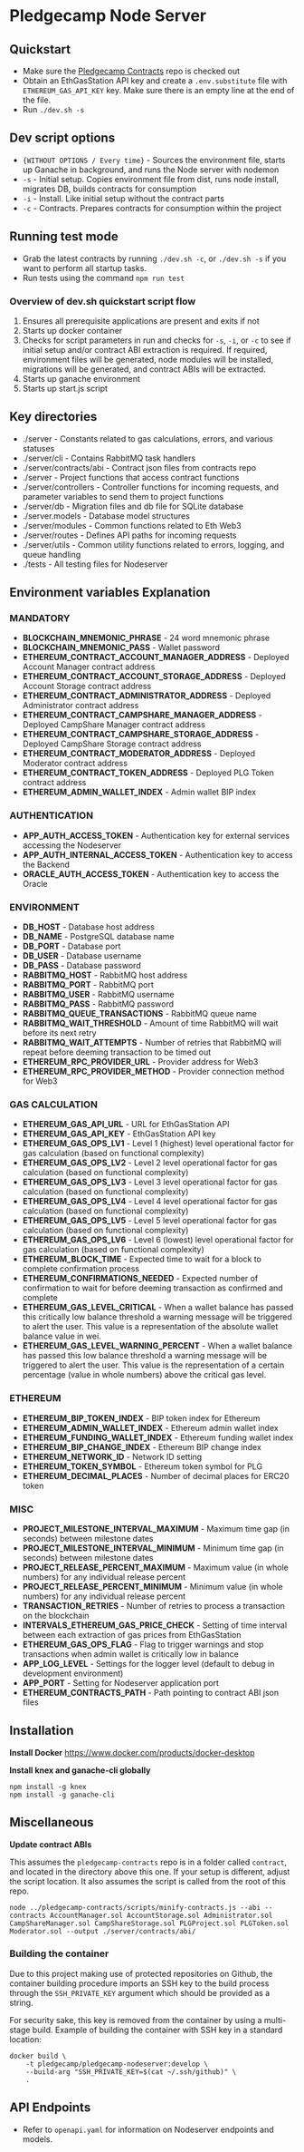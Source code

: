 # Pledgecamp Node Server

## Quickstart

- Make sure the [Pledgecamp Contracts](https://github.com/pledgecamp/pledgecamp-contracts) repo is checked out
- Obtain an EthGasStation API key and create a `.env.substitute` file with `ETHEREUM_GAS_API_KEY` key. Make sure there is an empty line at the end of the file.
- Run `./dev.sh -s`

## Dev script options

- `{WITHOUT OPTIONS / Every time}` - Sources the environment file, starts up Ganache in background, and runs the Node server with nodemon
- `-s` - Initial setup. Copies environment file from dist, runs node install, migrates DB, builds contracts for consumption
- `-i` - Install. Like initial setup without the contract parts
- `-c` - Contracts. Prepares contracts for consumption within the project

## Running test mode

- Grab the latest contracts by running `./dev.sh -c`, or `./dev.sh -s` if you want to perform all startup tasks.
- Run tests using the command `npm run test`

### Overview of dev.sh quickstart script flow

1. Ensures all prerequisite applications are present and exits if not
2. Starts up docker container
3. Checks for script parameters in run and checks for `-s`, `-i`, or `-c` to see if initial setup and/or contract ABI extraction is required. If required, environment files will be generated, node modules will be installed, migrations will be generated, and contract ABIs will be extracted.
4. Starts up ganache environment
5. Starts up start.js script

## Key directories

- ./server - Constants related to gas calculations, errors, and various statuses
- ./server/cli - Contains RabbitMQ task handlers
- ./server/contracts/abi - Contract json files from contracts repo
- ./server - Project functions that access contract functions
- ./server/controllers - Controller functions for incoming requests, and parameter variables to send them to project functions
- ./server/db - Migration files and db file for SQLite database
- ./server.models - Database model structures
- ./server/modules - Common functions related to Eth Web3
- ./server/routes - Defines API paths for incoming requests
- ./server/utils - Common utility functions related to errors, logging, and queue handling
- ./tests - All testing files for Nodeserver

## Environment variables Explanation

### MANDATORY

- **BLOCKCHAIN_MNEMONIC_PHRASE** - 24 word mnemonic phrase
- **BLOCKCHAIN_MNEMONIC_PASS** - Wallet password
- **ETHEREUM_CONTRACT_ACCOUNT_MANAGER_ADDRESS** - Deployed Account Manager contract address
- **ETHEREUM_CONTRACT_ACCOUNT_STORAGE_ADDRESS** - Deployed Account Storage contract address
- **ETHEREUM_CONTRACT_ADMINISTRATOR_ADDRESS** - Deployed Administrator contract address
- **ETHEREUM_CONTRACT_CAMPSHARE_MANAGER_ADDRESS** - Deployed CampShare Manager contract address
- **ETHEREUM_CONTRACT_CAMPSHARE_STORAGE_ADDRESS** - Deployed CampShare Storage contract address
- **ETHEREUM_CONTRACT_MODERATOR_ADDRESS** - Deployed Moderator contract address
- **ETHEREUM_CONTRACT_TOKEN_ADDRESS** - Deployed PLG Token contract address
- **ETHEREUM_ADMIN_WALLET_INDEX** - Admin wallet BIP index

### AUTHENTICATION

- **APP_AUTH_ACCESS_TOKEN** - Authentication key for external services accessing the Nodeserver
- **APP_AUTH_INTERNAL_ACCESS_TOKEN** - Authentication key to access the Backend
- **ORACLE_AUTH_ACCESS_TOKEN** - Authentication key to access the Oracle

### ENVIRONMENT

- **DB_HOST** - Database host address
- **DB_NAME** - PostgreSQL database name
- **DB_PORT** - Database port
- **DB_USER** - Database username
- **DB_PASS** - Database password
- **RABBITMQ_HOST** - RabbitMQ host address
- **RABBITMQ_PORT** - RabbitMQ port
- **RABBITMQ_USER** - RabbitMQ username
- **RABBITMQ_PASS** - RabbitMQ password
- **RABBITMQ_QUEUE_TRANSACTIONS** - RabbitMQ queue name
- **RABBITMQ_WAIT_THRESHOLD** - Amount of time RabbitMQ will wait before its next retry
- **RABBITMQ_WAIT_ATTEMPTS** - Number of retries that RabbitMQ will repeat before deeming transaction to be timed out
- **ETHEREUM_RPC_PROVIDER_URL** - Provider address for Web3
- **ETHEREUM_RPC_PROVIDER_METHOD** - Provider connection method for Web3

### GAS CALCULATION

- **ETHEREUM_GAS_API_URL** - URL for EthGasStation API
- **ETHEREUM_GAS_API_KEY** - EthGasStation API key
- **ETHEREUM_GAS_OPS_LV1** - Level 1 (highest) level operational factor for gas calculation (based on functional complexity)
- **ETHEREUM_GAS_OPS_LV2** - Level 2 level operational factor for gas calculation (based on functional complexity)
- **ETHEREUM_GAS_OPS_LV3** - Level 3 level operational factor for gas calculation (based on functional complexity)
- **ETHEREUM_GAS_OPS_LV4** - Level 4 level operational factor for gas calculation (based on functional complexity)
- **ETHEREUM_GAS_OPS_LV5** - Level 5 level operational factor for gas calculation (based on functional complexity)
- **ETHEREUM_GAS_OPS_LV6** - Level 6 (lowest) level operational factor for gas calculation (based on functional complexity)
- **ETHEREUM_BLOCK_TIME** - Expected time to wait for a block to complete confirmation process
- **ETHEREUM_CONFIRMATIONS_NEEDED** - Expected number of confirmation to wait for before deeming transaction as confirmed and complete
- **ETHEREUM_GAS_LEVEL_CRITICAL** - When a wallet balance has passed this critically low balance threshold a warning message will be triggered to alert the user. This value is a representation of the absolute wallet balance value in wei.
- **ETHEREUM_GAS_LEVEL_WARNING_PERCENT** - When a wallet balance has passed this low balance threshold a warning message will be triggered to alert the user. This value is the representation of a certain percentage (value in whole numbers) above the critical gas level.

### ETHEREUM

- **ETHEREUM_BIP_TOKEN_INDEX** - BIP token index for Ethereum
- **ETHEREUM_ADMIN_WALLET_INDEX** - Ethereum admin wallet index
- **ETHEREUM_FUNDING_WALLET_INDEX** - Ethereum funding wallet index
- **ETHEREUM_BIP_CHANGE_INDEX** - Ethereum BIP change index
- **ETHEREUM_NETWORK_ID** - Network ID setting
- **ETHEREUM_TOKEN_SYMBOL** - Ethereum token symbol for PLG
- **ETHEREUM_DECIMAL_PLACES** - Number of decimal places for ERC20 token

### MISC

- **PROJECT_MILESTONE_INTERVAL_MAXIMUM** - Maximum time gap (in seconds) between milestone dates
- **PROJECT_MILESTONE_INTERVAL_MINIMUM** - Minimum time gap (in seconds) between milestone dates
- **PROJECT_RELEASE_PERCENT_MAXIMUM** - Maximum value (in whole numbers) for any individual release percent
- **PROJECT_RELEASE_PERCENT_MINIMUM** - Minimum value (in whole numbers) for any individual release percent
- **TRANSACTION_RETRIES** - Number of retries to process a transaction on the blockchain
- **INTERVALS_ETHEREUM_GAS_PRICE_CHECK** - Setting of time interval between each extraction of gas prices from EthGasStation
- **ETHEREUM_GAS_OPS_FLAG** - Flag to trigger warnings and stop transactions when admin wallet is critically low in balance
- **APP_LOG_LEVEL** - Settings for the logger level (default to debug in development environment)
- **APP_PORT** - Setting for Nodeserver application port
- **ETHEREUM_CONTRACTS_PATH** - Path pointing to contract ABI json files

## Installation

**Install Docker**
https://www.docker.com/products/docker-desktop

**Install knex and ganache-cli globally**

```
npm install -g knex
npm install -g ganache-cli
```

## Miscellaneous

**Update contract ABIs**

This assumes the `pledgecamp-contracts` repo is in a folder called `contract`, and located in the directory above
this one. If your setup is different, adjust the script location. It also assumes the script is called from the root of this repo.

```
node ../pledgecamp-contracts/scripts/minify-contracts.js --abi --contracts AccountManager.sol AccountStorage.sol Administrator.sol CampShareManager.sol CampShareStorage.sol PLGProject.sol PLGToken.sol Moderator.sol --output ./server/contracts/abi/
```

### Building the container

Due to this project making use of protected repositories on Github, the container building procedure imports an SSH key to the build process through the `SSH_PRIVATE_KEY` argument which should be provided as a string.

For security sake, this key is removed from the container by using a multi-stage build. Example of building the container with SSH key in a standard location:

```
docker build \
    -t pledgecamp/pledgecamp-nodeserver:develop \
    --build-arg "SSH_PRIVATE_KEY=$(cat ~/.ssh/github)" \
    .
```

## API Endpoints

- Refer to `openapi.yaml` for information on Nodeserver endpoints and models.
